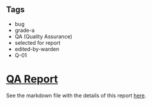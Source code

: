 ## Tags

- bug
- grade-a
- QA (Quality Assurance)
- selected for report
- edited-by-warden
- Q-01

# [QA Report](https://github.com/code-423n4/2023-03-zksync-findings/issues/198) 

See the markdown file with the details of this report [here](https://github.com/code-423n4/2023-03-zksync-findings/blob/main/data/unforgiven-Q.md).